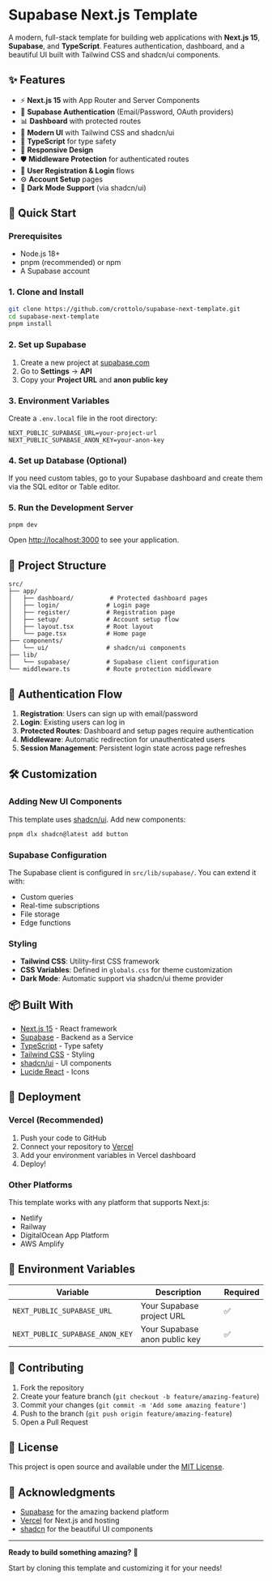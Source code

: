 # Supabase Next.js Template

A modern, full-stack template for building web applications with **Next.js 15**, **Supabase**, and **TypeScript**. Features authentication, dashboard, and a beautiful UI built with Tailwind CSS and shadcn/ui components.

## ✨ Features

- ⚡ **Next.js 15** with App Router and Server Components
- 🔐 **Supabase Authentication** (Email/Password, OAuth providers)
- 📊 **Dashboard** with protected routes
- 🎨 **Modern UI** with Tailwind CSS and shadcn/ui
- 🔧 **TypeScript** for type safety
- 📱 **Responsive Design** 
- 🛡️ **Middleware Protection** for authenticated routes
- 🎯 **User Registration & Login** flows
- ⚙️ **Account Setup** pages
- 🌙 **Dark Mode Support** (via shadcn/ui)

## 🚀 Quick Start

### Prerequisites

- Node.js 18+ 
- pnpm (recommended) or npm
- A Supabase account

### 1. Clone and Install

```bash
git clone https://github.com/crottolo/supabase-next-template.git
cd supabase-next-template
pnpm install
```

### 2. Set up Supabase

1. Create a new project at [supabase.com](https://supabase.com)
2. Go to **Settings** → **API** 
3. Copy your **Project URL** and **anon public key**

### 3. Environment Variables

Create a `.env.local` file in the root directory:

```env
NEXT_PUBLIC_SUPABASE_URL=your-project-url
NEXT_PUBLIC_SUPABASE_ANON_KEY=your-anon-key
```

### 4. Set up Database (Optional)

If you need custom tables, go to your Supabase dashboard and create them via the SQL editor or Table editor.

### 5. Run the Development Server

```bash
pnpm dev
```

Open [http://localhost:3000](http://localhost:3000) to see your application.

## 📁 Project Structure

```
src/
├── app/
│   ├── dashboard/          # Protected dashboard pages
│   ├── login/             # Login page
│   ├── register/          # Registration page
│   ├── setup/             # Account setup flow
│   ├── layout.tsx         # Root layout
│   └── page.tsx           # Home page
├── components/
│   └── ui/                # shadcn/ui components
├── lib/
│   └── supabase/          # Supabase client configuration
└── middleware.ts          # Route protection middleware
```

## 🔐 Authentication Flow

1. **Registration**: Users can sign up with email/password
2. **Login**: Existing users can log in
3. **Protected Routes**: Dashboard and setup pages require authentication
4. **Middleware**: Automatic redirection for unauthenticated users
5. **Session Management**: Persistent login state across page refreshes

## 🛠️ Customization

### Adding New UI Components

This template uses [shadcn/ui](https://ui.shadcn.com/). Add new components:

```bash
pnpm dlx shadcn@latest add button
```

### Supabase Configuration

The Supabase client is configured in `src/lib/supabase/`. You can extend it with:

- Custom queries
- Real-time subscriptions  
- File storage
- Edge functions

### Styling

- **Tailwind CSS**: Utility-first CSS framework
- **CSS Variables**: Defined in `globals.css` for theme customization
- **Dark Mode**: Automatic support via shadcn/ui theme provider

## 📦 Built With

- [Next.js 15](https://nextjs.org/) - React framework
- [Supabase](https://supabase.com/) - Backend as a Service
- [TypeScript](https://www.typescriptlang.org/) - Type safety
- [Tailwind CSS](https://tailwindcss.com/) - Styling
- [shadcn/ui](https://ui.shadcn.com/) - UI components
- [Lucide React](https://lucide.dev/) - Icons

## 🚀 Deployment

### Vercel (Recommended)

1. Push your code to GitHub
2. Connect your repository to [Vercel](https://vercel.com)
3. Add your environment variables in Vercel dashboard
4. Deploy!

### Other Platforms

This template works with any platform that supports Next.js:
- Netlify
- Railway
- DigitalOcean App Platform
- AWS Amplify

## 📝 Environment Variables

| Variable | Description | Required |
|----------|-------------|----------|
| `NEXT_PUBLIC_SUPABASE_URL` | Your Supabase project URL | ✅ |
| `NEXT_PUBLIC_SUPABASE_ANON_KEY` | Your Supabase anon public key | ✅ |

## 🤝 Contributing

1. Fork the repository
2. Create your feature branch (`git checkout -b feature/amazing-feature`)
3. Commit your changes (`git commit -m 'Add some amazing feature'`)
4. Push to the branch (`git push origin feature/amazing-feature`)
5. Open a Pull Request

## 📄 License

This project is open source and available under the [MIT License](LICENSE).

## 🙏 Acknowledgments

- [Supabase](https://supabase.com/) for the amazing backend platform
- [Vercel](https://vercel.com/) for Next.js and hosting
- [shadcn](https://twitter.com/shadcn) for the beautiful UI components

---

**Ready to build something amazing?** 🚀

Start by cloning this template and customizing it for your needs!
